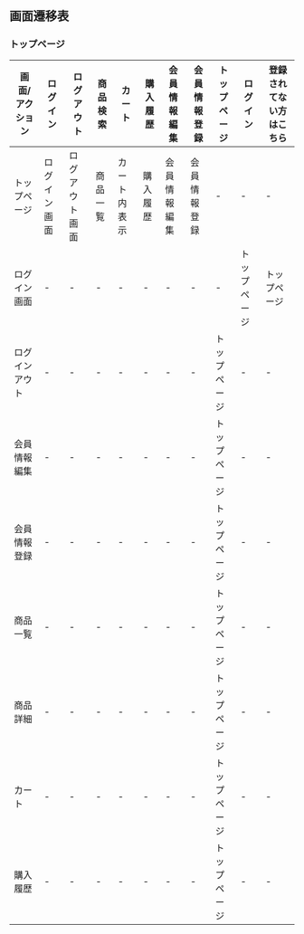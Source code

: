 ## 画面遷移表

### トップページ
|画面/アクション|ログイン|ログアウト|商品検索|カート|購入履歴|会員情報編集|会員情報登録|トップページ|ログイン|登録されてない方はこちら|
|--------------|--------|---------|--------|-----|--------|-----------|------------|-----------|--------|----------------------|
|トップページ|ログイン画面|ログアウト画面|商品一覧|カート内表示|購入履歴|会員情報編集|会員情報登録|-|-|-|
|ログイン画面|-|-|-|-|-|-|-|-|トップページ|トップページ|会員情報登録|
|ログインアウト|-|-|-|-|-|-|-|トップページ|-|-|
|会員情報編集|-|-|-|-|-|-|-|トップページ|-|-|
|会員情報登録|-|-|-|-|-|-|-|トップページ|-|-|
|商品一覧|-|-|-|-|-|-|-|トップページ|-|-|
|商品詳細|-|-|-|-|-|-|-|トップページ|-|-|
|カート|-|-|-|-|-|-|-|トップページ|-|-|
|購入履歴|-|-|-|-|-|-|-|トップページ|-|-|

